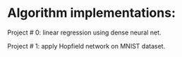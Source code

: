 # Algorithm implementations:

Project # 0: linear regression using dense neural net.

Project # 1: apply Hopfield network on MNIST dataset. 
